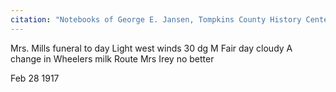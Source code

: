```yaml
---
citation: "Notebooks of George E. Jansen, Tompkins County History Center" 
---
```

Mrs. Mills funeral to day Light west winds 30 dg M Fair day cloudy A change in Wheelers milk Route Mrs Irey no better

Feb 28 1917
